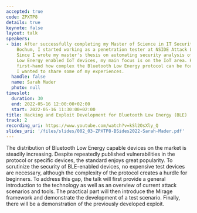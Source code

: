 ```yaml
---
accepted: true
code: ZPXTP8
details: true
keynote: false
layout: talk
speakers:
- bio: After successfully completing my Master of Science in IT Security at the Ruhr-Universität
    Bochum, I started working as a penetration tester at NSIDE Attack Logic in Munich.
    Since I wrote my master's thesis on automating security analysis of Bluetooth
    Low Energy enabled IoT devices, my main focus is on the IoT area. Having experienced
    first-hand how complex the Bluetooth Low Energy protocol can be for beginners,
    I wanted to share some of my experiences.
  handle: false
  name: Sarah Mader
  photo: null
timeslot:
  duration: 30
  end: 2022-05-16 12:00:00+02:00
  start: 2022-05-16 11:30:00+02:00
title: Hacking and Exploit Development for Bluetooth Low Energy (BLE)
track: 2
recording_uri: https://www.youtube.com/watch?v=kSl2OsXly_Q
slides_uri: '/files/slides/002_03-ZPXTP8-BSides2022-Sarah-Mader.pdf'
---
```


The distribution of Bluetooth Low Energy capable devices on the market is steadily increasing.
Despite repeatedly published vulnerabilities in the protocol or specific devices, the standard enjoys great popularity.
To scrutinize the security of BLE-enabled devices, no expensive test devices are necessary, although the complexity of the protocol creates a hurdle for beginners.
To address this gap, the talk will first provide a general introduction to the technology as well as an overview of current attack scenarios and tools.
The practical part will then introduce the Mirage framework and demonstrate the development of a test scenario.
Finally, there will be a demonstration of the previously developed exploit.